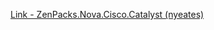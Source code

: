 [Link - ZenPacks.Nova.Cisco.Catalyst (nyeates)](https://github.com/nyeates/ZenPacks.Nova.Cisco.Catalyst)

